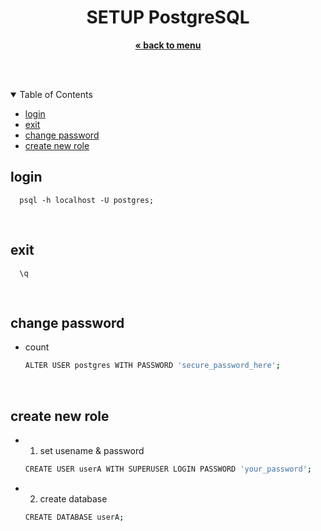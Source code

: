 
<p align="center">
    <h1 align="center">SETUP PostgreSQL</h1>
    <p align="center">
        <a href="../README.md"><strong>« back to menu</strong></a>
    </p>
    <br />
    <br />
</p>

<details open="open">
  <summary>Table of Contents</summary>
  <ul>
    <li><a href="#login">login</a></li>
    <li><a href="#login">exit</a></li>
    <li><a href="#change-password">change password</a></li>
    <li><a href="#create-new-role">create new role</a></li>
  </ul>
</details>

## login 
  ```
    psql -h localhost -U postgres;
  ```

<br />

## exit 
  ```
    \q
  ```

<br />

## change password
* count
    ```sh
    ALTER USER postgres WITH PASSWORD 'secure_password_here';
    ```

<br />

## create new role
* 1. set usename & password
    ```sh
    CREATE USER userA WITH SUPERUSER LOGIN PASSWORD 'your_password';
    ```

* 2. create database
    ```sh
    CREATE DATABASE userA;
    ```

<br />